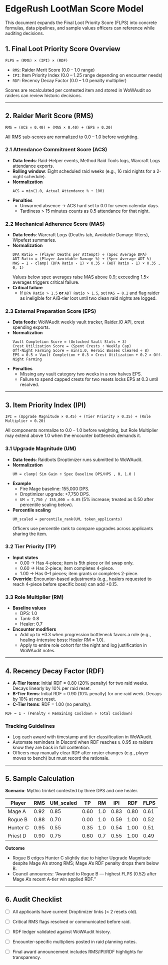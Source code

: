 # EdgeRush LootMan Score Model

This document expands the Final Loot Priority Score (FLPS) into concrete formulas, data pipelines, and sample values officers can reference while auditing decisions.

## 1. Final Loot Priority Score Overview

```
FLPS = (RMS) × (IPI) × (RDF)
```

- `RMS`: Raider Merit Score (0.0 – 1.0 range)
- `IPI`: Item Priority Index (0.0 – 1.25 range depending on encounter needs)
- `RDF`: Recency Decay Factor (0.0 – 1.0 penalty multiplier)

Scores are recalculated per contested item and stored in WoWAudit so raiders can review historic decisions.

---

## 2. Raider Merit Score (RMS)

```
RMS = (ACS × 0.40) + (MAS × 0.40) + (EPS × 0.20)
```

All RMS sub-scores are normalized to 0.0 – 1.0 before weighting.

### 2.1 Attendance Commitment Score (ACS)
- **Data feeds**: Raid-Helper events, Method Raid Tools logs, Warcraft Logs attendance exports.
- **Rolling window**: Eight scheduled raid weeks (e.g., 16 raid nights for a 2-night schedule).
- **Normalization**
  ```
  ACS = min(1.0, Actual Attendance % ÷ 100)
  ```
- **Penalties**
  - Unwarned absence → ACS hard set to 0.0 for seven calendar days.
  - Tardiness > 15 minutes counts as 0.5 attendance for that night.

### 2.2 Mechanical Adherence Score (MAS)
- **Data feeds**: Warcraft Logs (Deaths tab, Avoidable Damage filters), Wipefest summaries.
- **Normalization**
  ```
  DPA Ratio = (Player Deaths per Attempt) ÷ (Spec Average DPA)
  ADT Ratio = (Player Avoidable Damage %) ÷ (Spec Average ADT %)
  MAS = 1 - clamp( (DPA Ratio - 1) × 0.35 + (ADT Ratio - 1) × 0.35 , 0, 1)
  ```
  Values below spec averages raise MAS above 0.9; exceeding 1.5× averages triggers critical failure.
- **Critical failure**
  - If `DPA Ratio > 1.5` **or** `ADT Ratio > 1.5`, set `MAS = 0.2` and flag raider as ineligible for A/B-tier loot until two clean raid nights are logged.

### 2.3 External Preparation Score (EPS)
- **Data feeds**: WoWAudit weekly vault tracker, Raider.IO API, crest spending exports.
- **Normalization**
  ```
  Vault Completion Score = (Unlocked Vault Slots ÷ 3)
  Crest Utilization Score = (Spent Crests ÷ Weekly Cap)
  Off-Night Farming Score = min(1.0, Heroic Bosses Cleared ÷ 8)
  EPS = 0.5 × Vault Completion + 0.3 × Crest Utilization + 0.2 × Off-Night Farming
  ```
- **Penalties**
  - Missing any vault category two weeks in a row halves EPS.
  - Failure to spend capped crests for two resets locks EPS at 0.3 until resolved.

---

## 3. Item Priority Index (IPI)

```
IPI = (Upgrade Magnitude × 0.45) + (Tier Priority × 0.35) + (Role Multiplier × 0.20)
```

All components normalize to 0.0 – 1.0 before weighting, but Role Multiplier may extend above 1.0 when the encounter bottleneck demands it.

### 3.1 Upgrade Magnitude (UM)
- **Data feeds**: Raidbots Droptimizer runs submitted to WoWAudit.
- **Normalization**
  ```
  UM = clamp( Sim Gain ÷ Spec Baseline DPS/HPS , 0, 1.0 )
  ```
- **Example**
  - Fire Mage baseline: 155,000 DPS.
  - Droptimizer upgrade: +7,750 DPS.
  - `UM = 7,750 / 155,000 = 0.05` (5% increase; treated as 0.50 after percentile scaling below).
- **Percentile scaling**
  ```
  UM_scaled = percentile_rank(UM, token_applicants)
  ```
  Officers use percentile rank to compare upgrades across applicants sharing the item.

### 3.2 Tier Priority (TP)
- **Input states**
  - 0.00 → Has 4-piece; item is 5th piece or ilvl swap only.
  - 0.60 → Has 2-piece; item completes 4-piece.
  - 1.00 → Has 0–1 pieces; item grants or completes 2-piece.
- **Override**: Encounter-based adjustments (e.g., healers requested to reach 4-piece before specific boss) can add +0.15.

### 3.3 Role Multiplier (RM)
- **Baseline values**
  - DPS: 1.0
  - Tank: 0.8
  - Healer: 0.7
- **Encounter modifiers**
  - Add up to +0.3 when progression bottleneck favors a role (e.g., healing-intensive boss: Healer RM = 1.0).
  - Apply to entire role cohort for the night and log justification in WoWAudit notes.

---

## 4. Recency Decay Factor (RDF)

- **A-Tier Items**: Initial RDF = 0.80 (20% penalty) for two raid weeks. Decays linearly by 10% per raid reset.
- **B-Tier Items**: Initial RDF = 0.90 (10% penalty) for one raid week. Decays by 10% at next reset.
- **C-Tier Items**: RDF = 1.00 (no penalty).

```
RDF = 1 - (Penalty × Remaining Cooldown ÷ Total Cooldown)
```

### Tracking Guidelines
- Log each award with timestamp and tier classification in WoWAudit.
- Automate reminders in Discord when RDF reaches ≥ 0.95 so raiders know they are back in full contention.
- Officers may manually clear RDF after roster changes (e.g., player moves to bench) but must record the rationale.

---

## 5. Sample Calculation

**Scenario**: Mythic trinket contested by three DPS and one healer.

| Player | RMS | UM_scaled | TP | RM | IPI | RDF | FLPS |
|--------|-----|-----------|----|----|-----|-----|------|
| Mage A | 0.92 | 0.85 | 0.60 | 1.0 | 0.83 | 0.80 | 0.61 |
| Rogue B | 0.88 | 0.70 | 0.00 | 1.0 | 0.59 | 1.00 | 0.52 |
| Hunter C | 0.95 | 0.55 | 0.35 | 1.0 | 0.54 | 1.00 | 0.51 |
| Priest D | 0.90 | 0.75 | 0.60 | 0.7 | 0.55 | 1.00 | 0.49 |

**Outcome**
- Rogue B edges Hunter C slightly due to higher Upgrade Magnitude despite Mage A’s strong RMS; Mage A’s RDF penalty drops them below B.
- Council announces: “Awarded to Rogue B — highest FLPS (0.52) after Mage A’s recent A-tier win applied RDF.”

---

## 6. Audit Checklist
- [ ] All applicants have current Droptimizer links (< 2 resets old).
- [ ] Critical RMS flags resolved or communicated before raid.
- [ ] RDF ledger validated against WoWAudit history.
- [ ] Encounter-specific multipliers posted in raid planning notes.
- [ ] Final award announcement includes RMS/IPI/RDF highlights for transparency.

